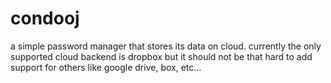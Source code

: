 condooj
=======

a simple password manager that stores its data on cloud.
currently the only supported cloud backend is dropbox but it should not be that hard to add support for others like google drive, box, etc...

